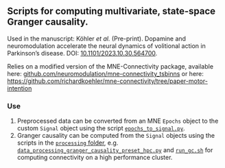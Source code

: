 ## Scripts for computing multivariate, state-space Granger causality.

Used in the manuscript: Köhler _et al._ (Pre-print). Dopamine and
neuromodulation accelerate the neural dynamics of volitional action in
Parkinson’s disease. DOI:
[10.1101/2023.10.30.564700](https://doi.org/10.1101/2023.10.30.564700).

Relies on a modified version of the MNE-Connectivity package, available here:
[github.com/neuromodulation/mne-connectivity_tsbinns](https://github.com/neuromodulation/mne-connectivity_tsbinns)
or here:
https://github.com/richardkoehler/mne-connectivity/tree/paper-motor-intention

### Use

1. Preprocessed data can be converted from an MNE `Epochs` object to the custom
   `Signal` object using the script
   [`epochs_to_signal.py`](https://github.com/tsbinns/coherence/blob/motor_intention-granger_causality/processing/epochs_to_signal.py).
2. Granger causality can be computed from the `Signal` objects using the scripts
   in the
   [`processing` folder](https://github.com/tsbinns/coherence/tree/motor_intention-granger_causality/processing),
   e.g.
   [`data_processing_granger_causality_preset_hpc.py`](https://github.com/tsbinns/coherence/blob/motor_intention-granger_causality/processing/data_processing_granger_causality_preset_hpc.py)
   and
   [`run_gc.sh`](https://github.com/tsbinns/coherence/blob/motor_intention-granger_causality/processing/run_gc.sh)
   for computing connectivity on a high performance cluster.
